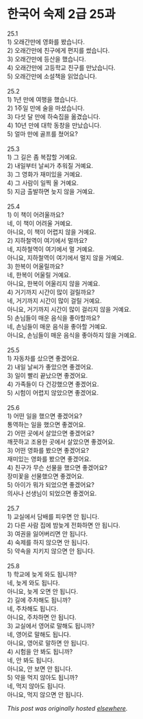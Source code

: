 # 한국어 숙제 2급 25과

<p>25.1<br>1) 오래간만에 영화를 봤습니다.<br>2) 오래간만에 친구에게 편지를 썼습니다.<br>3) 오래간만에 등산을 했습니다.<br>4) 오래간만에 고등학교 친구를 만났습니다.<br>5) 오래간만에 소설책을 읽었습니다.<br><br>25.2<br>1) 1년 만에 여행을 했습니다.<br>2) 1주일 만에 술을 마셨습니다.<br>3) 다섯 달 만에 하숙집을 옮겼습니다.<br>4) 10년 만에 대학 동창을 만났습니다.<br>5) 얼마 만에 골프를 쳤어요?<br><br>25.3<br>1) 그 길은 좀 복잡할 거예요.<br>2) 내일부터 날씨가 추워질 거예요.<br>3) 그 영화가 재미있을 거예요.<br>4) 그 사람이 일찍 올 거예요.<br>5) 지금 출발하면 늦지 않을 거예요.<br><br>25.4<br>1) 이 책이 어려울까요?<br>네, 이 책이 어려울 거예요.<br>아니요, 이 책이 어렵지 않을 거예요.<br>2) 지하철역이 여기에서 멀까요?<br>네, 지하철역이 여기에서 멀 거예요.<br>아니요, 지하철역이 여기에서 멀지 않을 거예요.<br>3) 한복이 어울릴까요?<br>네, 한복이 어울릴 거예요.<br>아니요, 한복이 어울리지 않을 거예요.<br>4) 거기까지 시간이 많이 걸릴까요?<br>네, 거기까지 시간이 많이 걸릴 거예요.<br>아니요, 거기까지 시간이 많이 걸리지 않을 거예요.<br>5) 손님들이 매운 음식을 좋아할까요?<br>네, 손님들이 매운 음식을 좋아할 거예요.<br>아니요, 손님들이 매운 음식을 좋아하지 않을 거예요.<br><br>25.5<br>1) 자동차를 샀으면 좋겠어요.<br>2) 내일 날씨가 좋았으면 좋겠어요.<br>3) 일이 빨리 끝났으면 좋겠어요.<br>4) 가족들이 다 건강했으면 좋겠어요.<br>5) 시험이 어렵지 않았으면 좋겠어요.<br><br>25.6<br>1) 어떤 일을 했으면 좋겠어요?<br>통역하는 일을 했으면 좋겠어요.<br>2) 어떤 곳에서 살았으면 좋겠어요?<br>깨끗하고 조용한 곳에서 살았으면 좋겠어요.<br>3) 어떤 영화를 봤으면 좋겠어요?<br>재미있는 영화를 봤으면 좋겠어요.<br>4) 친구가 무슨 선물을 했으면 좋겠어요?<br>장미꽃을 선물했으면 좋겠어요.<br>5) 아이가 뭐가 되었으면 좋겠어요?<br>의사나 선생님이 되었으면 좋겠어요.<br><br>25.7<br>1) 교실에서 담배를 피우면 안 됩니다.<br>2) 다른 사람 집에 밤늦게 전화하면 안 됩니다.<br>3) 여권을 잃어버리면 안 됩니다.<br>4) 숙제를 하지 않으면 안 됩니다.<br>5) 약속을 지키지 않으면 안 됩니다.<br><br>25.8<br>1) 학교에 늦게 와도 됩니까?<br>네, 늦게 와도 됩니다.<br>아니요, 늦게 오면 안 됩니다.<br>2) 길에 주차해도 됩니까?<br>네, 주차해도 됩니다.<br>아니요, 주차하면 안 됩니다.<br>3) 교실에서 영어로 말해도 됩니까?<br>네, 영어로 말해도 됩니다.<br>아니요, 영어로 말하면 안 됩니다.<br>4) 시험을 안 봐도 됩니까?<br>네, 안 봐도 됩니다.<br>아니요, 안 보면 안 됩니다.<br>5) 약을 먹지 않아도 됩니까?<br>네, 먹지 않아도 됩니다.<br>아니요, 먹지 않으면 안 됩니다.</p>


*This post was originally hosted [elsewhere](http://planspace.blogspot.com/2009/04/2-25.html).*
